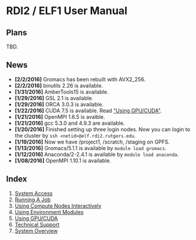 # RDI2 / ELF1 User Manual

Plans
-----

TBD.

News
----

- **[2/2/2016]** Gromacs has been rebuilt with AVX2_256.
- **[2/2/2016]** binutils 2.26 is available.
- **[1/31/2016]** AmberTools15 is available.
- **[1/29/2016]** GSL 2.1 is available.
- **[1/29/2016]** ORCA 3.0.3 is available.
- **[1/22/2016]** CUDA 7.5 is available. Read ["Using GPU/CUDA"](using_gpu.md).
- **[1/21/2016]** OpenMPI 1.6.5 is avalble.
- **[1/21/2016]** gcc 5.3.0 and 4.9.3 are available.
- **[1/20/2016]** Finished setting up three login nodes. Now you can login to the cluster
  by `ssh <netid>@elf.rdi2.rutgers.edu`.
- **[1/19/2016]** Now we have /project1, /scratch, /staging on GPFS.
- **[1/13/2016]** Gromacs/5.1.1 is available by `module load gromacs`.
- **[1/12/2016]** Anaconda/2-2.4.1 is available by `module load anaconda`.
- **[1/08/2016]** OpenMPI 1.10.1 is available.

Index
-----

1. [System Access](system_access.md)
2. [Running A Job](running_a_job.md)
3. [Using Compute Nodes Interactively](interactive_job.md)
4. [Using Environment Modules](using_modules.md)
5. [Using GPU/CUDA](using_gpu.md)
6. [Technical Support](technical_support.md)
7. [System Overview](http://rdi2.rutgers.edu/elf-i)
